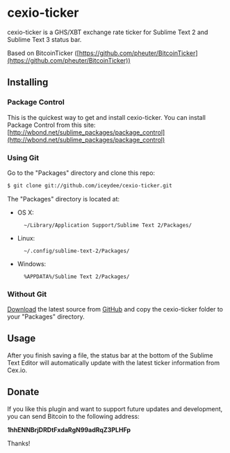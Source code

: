 cexio-ticker
============

cexio-ticker is a GHS/XBT exchange rate ticker for Sublime Text 2 and Sublime Text 3 status bar.

Based on BitcoinTicker ([https://github.com/pheuter/BitcoinTicker](https://github.com/pheuter/BitcoinTicker))


## Installing

### Package Control

This is the quickest way to get and install cexio-ticker. You can install Package Control from this site: [http://wbond.net/sublime_packages/package_control](http://wbond.net/sublime_packages/package_control)

### Using Git

Go to the "Packages" directory and clone this repo:

```sh
$ git clone git://github.com/iceydee/cexio-ticker.git
```

The "Packages" directory is located at:

* OS X:

        ~/Library/Application Support/Sublime Text 2/Packages/

* Linux:

        ~/.config/sublime-text-2/Packages/

* Windows:

        %APPDATA%/Sublime Text 2/Packages/

### Without Git

[Download](https://github.com/iceydee/cexio-ticker/archive/master.zip) the latest source from [GitHub](https://github.com/iceydee/cexio-ticker) and copy the cexio-ticker folder to your "Packages" directory.

## Usage

After you finish saving a file, the status bar at the bottom of the Sublime Text Editor will automatically update with the latest ticker information from Cex.io.

## Donate

If you like this plugin and want to support future updates and development, you can send Bitcoin to the following address:

**1hhENNBrjDRDtFxdaRgN99adRqZ3PLHFp**

Thanks!
